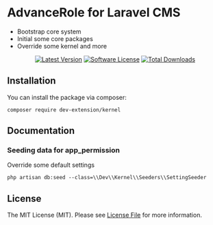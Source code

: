 # AdvanceRole for Laravel CMS

- Bootstrap core system
- Initial some core packages
- Override some kernel and more

<p align="center">
    <a href="https://packagist.org/packages/vswb/advanced-role"><img src="https://img.shields.io/packagist/v/vswb/advanced-role.svg?style=flat-square" alt="Latest Version"></a>
    <a href="/LICENSE"><img src="https://img.shields.io/badge/license-MIT-brightgreen.svg?style=flat-square" alt="Software License"></a>
    <a href="https://packagist.org/packages/vswb/advanced-role"><img src="https://img.shields.io/packagist/dt/vswb/advanced-role.svg?style=flat-square" alt="Total Downloads"></a>
</p>

## Installation

You can install the package via composer:

```shell
composer require dev-extension/kernel
```

## Documentation

### Seeding data for app_permission

Override some default settings

```shell
php artisan db:seed --class=\\Dev\\Kernel\\Seeders\\SettingSeeder
```

## License

The MIT License (MIT). Please see [License File](LICENSE) for more information.


